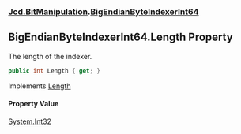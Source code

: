 ### [Jcd.BitManipulation](Jcd.BitManipulation.md 'Jcd.BitManipulation').[BigEndianByteIndexerInt64](Jcd.BitManipulation.BigEndianByteIndexerInt64.md 'Jcd.BitManipulation.BigEndianByteIndexerInt64')

## BigEndianByteIndexerInt64.Length Property

The length of the indexer.

```csharp
public int Length { get; }
```

Implements [Length](Jcd.BitManipulation.IByteIndexer.Length.md 'Jcd.BitManipulation.IByteIndexer.Length')

#### Property Value
[System.Int32](https://docs.microsoft.com/en-us/dotnet/api/System.Int32 'System.Int32')